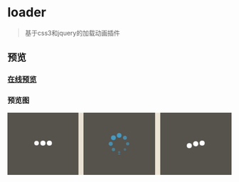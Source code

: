 # loader

> 基于css3和jquery的加载动画插件

## 预览

### [在线预览](https://igonglei.github.io/clean-ui/plugins.html)

### 预览图
<p>
  <a href="https://igonglei.github.io/clean-ui/plugins.html" target="_blank">
    <img src="https://raw.githubusercontent.com/igonglei/loader/master/screenshot/loader.png">    
  </a>
</p>